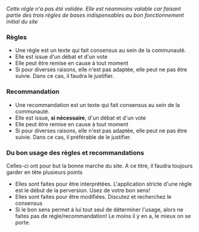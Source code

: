 *Cette régle n'a pas été validée. Elle est néanmoins valable car faisant partie des trois règles de bases indispensables au bon fonctionnement initial du site*

### Règles

* Une règle est un texte qui fait consensus au sein de la communauté.
* Elle est issue d'un débat et d'un vote
* Elle peut être remise en cause à tout moment
* Si pour diverses raisons, elle n'est pas adaptée, elle peut ne pas être suivie. Dans ce cas, il faudra le justifier. 

### Recommandation

* Une recommandation est un texte qui fait consensus au sein de la communauté.
* Elle est issue, **si nécessaire**, d'un débat et d'un vote
* Elle peut être remise en cause à tout moment
* Si pour diverses raisons, elle n'est pas adaptée, elle peut ne pas être suivie. Dans ce cas, il préférable de le justifier. 

### Du bon usage des règles et recommandations

Celles-ci ont pour but la bonne marche du site. A ce titre, il faudra toujours garder en tête plusieurs points

* Elles sont faites pour être interprétées. L'application stricte d'une règle est le début de la perversion. Usez de votre bon sens!
* Elles sont faites pour être modifiées. Discutez et recherchez le consensus
* Si le bon sens permet à lui tout seul de déterminer l'usage, alors ne faites pas de règle/recommandation! Le moins il y en a, le mieux on se porte.

